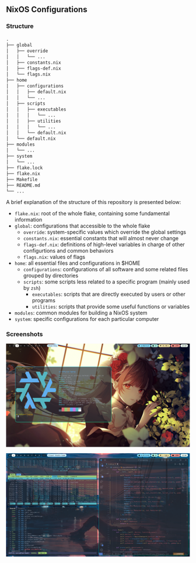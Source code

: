 ## NixOS Configurations

### Structure

```plain
.
├── global
│   ├── override
│   │   └── ...
│   ├── constants.nix
│   ├── flags-def.nix
│   └── flags.nix
├── home
│   ├── configurations
│   │   ├── default.nix
│   │   └── ...
│   ├── scripts
│   │   ├── executables
│   │   │   └── ...
│   │   ├── utilities
│   │   │   └── ...
│   │   └── default.nix
│   └── default.nix
├── modules
│   └── ...
├── system
│   └── ...
├── flake.lock
├── flake.nix
├── Makefile
├── README.md
└── ...
```

A brief explanation of the structure of this repository is presented below:

- `flake.nix`: root of the whole flake, containing some fundamental information
- `global`: configurations that accessible to the whole flake
  - `override`: system-specific values which override the global settings
  - `constants.nix`: essential constants that will almost never change
  - `flags-def.nix`: definitions of high-level variables in charge of other configurtions and common behaviors
  - `flags.nix`: values of flags
- `home`: all essential files and configurations in $HOME
  - `configurations`: configurations of all software and some related files grouped by directories
  - `scripts`: some scripts less related to a specific program (mainly used by `zsh`)
    - `executables`: scripts that are directly executed by users or other programs
    - `utilities`: scripts that provide some useful functions or variables
- `modules`: common modules for building a NixOS system
- `system`: specific configurations for each particular computer

### Screenshots

![Desktop](./screenshots/desktop.png)

![Tilling Window Management](./screenshots/tilling-window-management.png)
